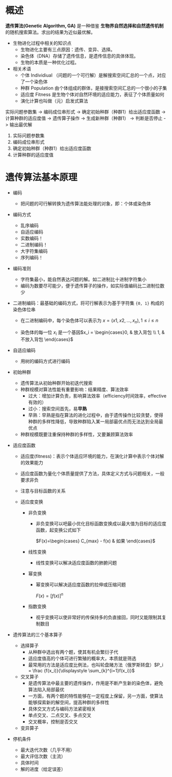 # 概述

**遗传算法(Genetic Algorithm, GA)** 是一种借鉴 **生物界自然选择和自然遗传机制** 的随机搜索算法。求出的结果为近似最优解。

* 生物进化过程中相关的知识点
  * 生物进化主要有三点原因：遗传、变异、选择。
  * 染色体（DNA）存储了遗传信息，是遗传信息的具体体现。
  * 生物的本质是一种优化过程。
* 相关术语
  * 个体 Individiual （问题的一个可行解）是解搜索空间汇总的一个点，对应了一个染色体
  * 种群 Population 由个体组成的群体，是接搜索空间汇总的一个很小的子集
  * 适应度 Fitness 是生物个体对自然环境的适应能力，表征了个体质量如何
  * 演化计算也叫做（元）启发式算法

实际问题参数集 -> 编码成位串形式 -> 确定初始种群（种群1）给出适应度函数 -> 计算种群的适应度值 -> 遗传算子操作 -> 生成新种群（种群1） -> 判断是否停止 -> 输出最优解

1. 实际问题参数集 
2. 编码成位串形式 
3. 确定初始种群（种群1）给出适应度函数
4.  计算种群的适应度值

# 遗传算法基本原理

* 编码
  * 把问题的可行解转换为遗传算法能处理的对象，即：个体或染色体
* 编码方式
  * 乱序编码
  * 自适应编码
  * 实数编码！
  * 二进制编码！
  * 大字符集编码
  * 序列编码！
* 编码准则
  * 字符集最小，能自然表达问题的解。如二进制比十进制字符集小
  * 编码为数要尽可能少，便于遗传算子的操作，如实际值编码比二进制位数少

* 二进制编码：最基础的编码方式，将可行解表示为基于字符集 `{0, 1}` 构成的染色体位串

  * 在二进制编码中，每个染色体可以表示为 $x=(x1, x2, ..., x_n), 1 \le i \le n$ 

  * 染色体的每一位 $x_i$ 是一个基因$x_i = \begin{cases}0, & 放入背包 \\ 1, & 不放入背包 \end{cases}$

* 自适应编码

  * 用树的编码方式进行编码

* 初始种群

  * 遗传算法从初始种群开始初迭代搜索
  * 种群规模对算法性能有重要影响：结果精度、算法效率
    * 过大：增加计算负责，影响算法效率（efficiency时间效率，effective有效的）
    * 过小：搜索空间首先，易**早熟**
    * 早熟：早熟是指在算法的进化过程中，由于遗传操作比较贪婪，使得种群的多样性降低，导致种群陷入某一局部最优点而无法达到全局最优点
  * 种群规模既要注重保持种群的多样性，又要兼顾算法效率

* 适应度函数

  * 适应度(fitness)：表示个体适应环境的能力，在演化计算中表示个体对解的效果能力

  * 适应度函数为量化个体质量提供了方法，具体定义方式与问题相关，一般要求非负

  * 注意与目标函数的关系

  * 适应度变换

    * 非负变换

      * 非负变换可以吧最小优化目标函数变换成以最大值为目标的适应度函数，起变换公式如下

        $F(x)=\begin{cases} C_{max} - f(x) & 如果  \end{cases}$

    * 线性变换

      * 线性变换可以解决适应度函数的肺腑问题

    * 幂变换

      * 幂变换可以解决适应度函数的拉伸或压缩问题

        $F(x)=[f(x)]^n$

    * 指数变换

      * 视乎变换可以使非常好的传保持多的负直接回，同时又能限制其复制数目

* 遗传算法的三个基本算子

  * 选择算子
    * 从种群中选出有两个题，使其有机会繁衍子代
    * 适应度值高的个体可进行繁殖的概率大，本质就是筛选
    * 最常用的方法是适应度比例法，也叫轮盘赌方法（俄罗斯转盘）$P_i = \frac {f(x_i)}{\displaystyle \sum_{k}^{i=1}f(x_i)}$
  * 交叉算子
    * 是遗传算法中最主要的遗传操作，作用是不断产生新的染色体，避免算法陷入局部最优
    * 一方面，有两个题的特性能够在一定程度上保留，另一方面，使算法能够探索新的解空间，提高种群的多样性
    * 具体交叉方式与编码方法紧密相关
    * 单点交叉、二点交叉、多点交叉
    * 交叉概率，控制是否交叉
  * 变异算子

* 停机条件
  * 最大迭代次数（几乎不用）
  * 最大评估次数（主流）
  * 具体时间
  * 解的进度（给定误差）
